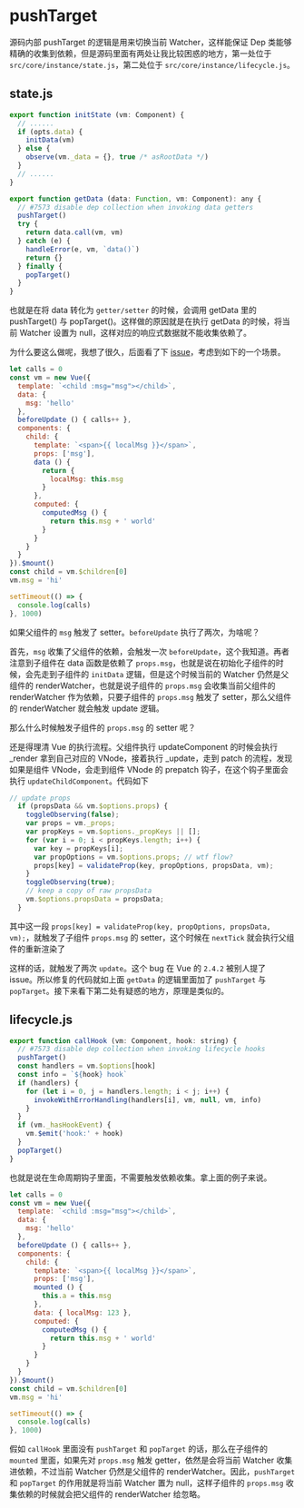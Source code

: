 # pushTarget

源码内部 pushTarget 的逻辑是用来切换当前 Watcher，这样能保证 Dep 类能够精确的收集到依赖，但是源码里面有两处让我比较困惑的地方，第一处位于 `src/core/instance/state.js`，第二处位于 `src/core/instance/lifecycle.js`。

## state.js

```js
export function initState (vm: Component) {
  // ......
  if (opts.data) {
    initData(vm)
  } else {
    observe(vm._data = {}, true /* asRootData */)
  }
  // ......
}

export function getData (data: Function, vm: Component): any {
  // #7573 disable dep collection when invoking data getters
  pushTarget()
  try {
    return data.call(vm, vm)
  } catch (e) {
    handleError(e, vm, `data()`)
    return {}
  } finally {
    popTarget()
  }
}
```

也就是在将 data 转化为 `getter/setter` 的时候，会调用 getData 里的 pushTarget() 与 popTarget()。这样做的原因就是在执行 getData 的时候，将当前 Watcher 设置为 null，这样对应的响应式数据就不能收集依赖了。

为什么要这么做呢，我想了很久，后面看了下 [issue](https://github.com/vuejs/vue/issues/7573)，考虑到如下的一个场景。

```js
let calls = 0
const vm = new Vue({
  template: `<child :msg="msg"></child>`,
  data: {
    msg: 'hello'
  },
  beforeUpdate () { calls++ },
  components: {
    child: {
      template: `<span>{{ localMsg }}</span>`,
      props: ['msg'],
      data () {
        return {
          localMsg: this.msg
        }
      },
      computed: {
        computedMsg () {
          return this.msg + ' world'
        }
      }
    }
  }
}).$mount()
const child = vm.$children[0]
vm.msg = 'hi'

setTimeout(() => {
  console.log(calls)
}, 1000)
```

如果父组件的 `msg` 触发了 setter。`beforeUpdate` 执行了两次，为啥呢？

首先，`msg` 收集了父组件的依赖，会触发一次 `beforeUpdate`，这个我知道。再者注意到子组件在 data 函数是依赖了 `props.msg`，也就是说在初始化子组件的时候，会先走到子组件的 `initData` 逻辑，但是这个时候当前的 Watcher 仍然是父组件的 renderWatcher，也就是说子组件的 `props.msg` 会收集当前父组件的 renderWatcher 作为依赖，只要子组件的 `props.msg` 触发了 setter，那么父组件的 renderWatcher 就会触发 update 逻辑。

那么什么时候触发子组件的 `props.msg` 的 setter 呢？

还是得理清 Vue 的执行流程。父组件执行 updateComponent 的时候会执行 _render 拿到自己对应的 VNode，接着执行 _update，走到 patch 的流程，发现如果是组件 VNode，会走到组件 VNode 的 prepatch 钩子，在这个钩子里面会执行 `updateChildComponent`。代码如下

```js
// update props
  if (propsData && vm.$options.props) {
    toggleObserving(false);
    var props = vm._props;
    var propKeys = vm.$options._propKeys || [];
    for (var i = 0; i < propKeys.length; i++) {
      var key = propKeys[i];
      var propOptions = vm.$options.props; // wtf flow?
      props[key] = validateProp(key, propOptions, propsData, vm);
    }
    toggleObserving(true);
    // keep a copy of raw propsData
    vm.$options.propsData = propsData;
  }
```

其中这一段 `props[key] = validateProp(key, propOptions, propsData, vm);`，就触发了子组件 `props.msg` 的 setter，这个时候在 `nextTick` 就会执行父组件的重新渲染了


这样的话，就触发了两次 `update`。这个 bug 在 Vue 的 `2.4.2` 被别人提了 issue。所以修复的代码就如上面 `getData` 的逻辑里面加了 `pushTarget` 与 `popTarget`。接下来看下第二处有疑惑的地方，原理是类似的。

## lifecycle.js

```js
export function callHook (vm: Component, hook: string) {
  // #7573 disable dep collection when invoking lifecycle hooks
  pushTarget()
  const handlers = vm.$options[hook]
  const info = `${hook} hook`
  if (handlers) {
    for (let i = 0, j = handlers.length; i < j; i++) {
      invokeWithErrorHandling(handlers[i], vm, null, vm, info)
    }
  }
  if (vm._hasHookEvent) {
    vm.$emit('hook:' + hook)
  }
  popTarget()
}
```

也就是说在生命周期钩子里面，不需要触发依赖收集。拿上面的例子来说。

```js
let calls = 0
const vm = new Vue({
  template: `<child :msg="msg"></child>`,
  data: {
    msg: 'hello'
  },
  beforeUpdate () { calls++ },
  components: {
    child: {
      template: `<span>{{ localMsg }}</span>`,
      props: ['msg'],
      mounted () {
        this.a = this.msg
      },
      data: { localMsg: 123 },
      computed: {
        computedMsg () {
          return this.msg + ' world'
        }
      }
    }
  }
}).$mount()
const child = vm.$children[0]
vm.msg = 'hi'

setTimeout(() => {
  console.log(calls)
}, 1000)
```

假如 `callHook` 里面没有 `pushTarget` 和 `popTarget` 的话，那么在子组件的 `mounted` 里面，如果先对 `props.msg` 触发 getter，依然是会将当前 Watcher 收集进依赖，不过当前 Watcher 仍然是父组件的 renderWatcher。因此，`pushTarget` 和 `popTarget` 的作用就是将当前 Watcher 置为 null，这样子组件的 `props.msg` 收集依赖的时候就会把父组件的 renderWatcher 给忽略。